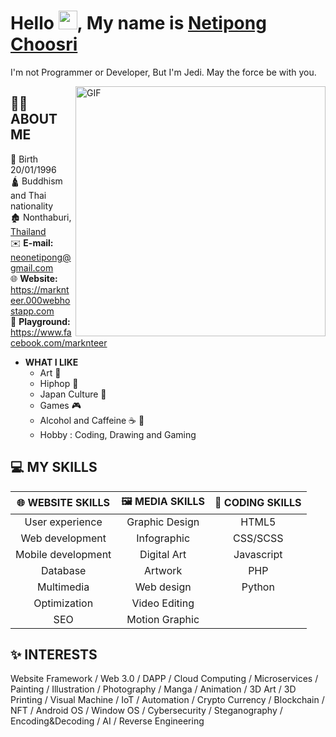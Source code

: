 <h1>Hello <img src="https://raw.githubusercontent.com/MartinHeinz/MartinHeinz/master/wave.gif" width="30px">, My name is <ins>Netipong Choosri</ins></h1>

I'm not Programmer or Developer, But I'm Jedi. May the force be with you.
<div>
<img hight="400" width="400" alt="GIF" align="right" src="https://media.giphy.com/media/xBAreNGk5DapO/giphy.gif">
</div>

## 🙋‍♂️ ABOUT ME

👶 Birth 20/01/1996 <br>
🛕 Buddhism and Thai nationality <br>
🏚️ Nonthaburi, [Thailand](https://www.google.com/maps/place/thailand) <br>
✉️ **E-mail:** neonetipong@gmail.com <br>
🌐 **Website:** https://marknteer.000webhostapp.com <br>
🎌 **Playground:** https://www.facebook.com/marknteer

* **WHAT I LIKE**
  - Art 🎨 
  - Hiphop 🤸
  - Japan Culture 👹
  - Games 🎮
  - Alcohol and Caffeine ☕️ 🍺
  - Hobby : Coding, Drawing and Gaming

## 💻 MY SKILLS

| 🌐 WEBSITE SKILLS | 🖼️ MEDIA SKILLS | 📃 CODING SKILLS |
|:----------:|:-------------:|:------:|
| User experience | Graphic Design | HTML5 |
| Web development | Infographic   | CSS/SCSS |
| Mobile development | Digital Art | Javascript |
| Database | Artwork | PHP |
| Multimedia | Web design | Python |
| Optimization | Video Editing |
| SEO | Motion Graphic |

## ✨ INTERESTS

Website Framework / Web 3.0 / DAPP / Cloud Computing / Microservices / Painting / Illustration / Photography / Manga / Animation / 3D Art / 3D Printing / Visual Machine / IoT /  Automation / Crypto Currency / Blockchain / NFT / Android OS / Window OS / Cybersecurity / Steganography / Encoding&Decoding / AI / Reverse Engineering
